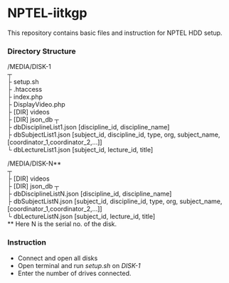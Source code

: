 # NPTEL-iitkgp
This repository contains basic files and instruction for NPTEL HDD setup.

### Directory Structure  
/MEDIA/DISK-1  
 ┬  
 ├ setup.sh  
 ├ .htaccess  
 ├ index.php  
 ├ DisplayVideo.php  
 ├ [DIR] videos  
 ├ [DIR] json_db 
     ┬  
     ├ dbDisciplineList1.json [discipline_id, discipline_name]  
     ├ dbSubjectList1.json [subject_id, discipline_id, type, org, subject_name, [coordinator_1,coordinator_2,...]]  
     └ dbLectureList1.json [subject_id, lecture_id, title]  
  
/MEDIA/DISK-N\*\*  
 ┬  
 ├ [DIR] videos  
 ├ [DIR] json_db 
     ┬  
     ├ dbDisciplineListN.json [discipline_id, discipline_name]  
     ├ dbSubjectListN.json [subject_id, discipline_id, type, org, subject_name, [coordinator_1,coordinator_2,...]]  
     └ dbLectureListN.json [subject_id, lecture_id, title]  
 \*\* Here N is the serial no. of the disk.  
 
### Instruction
- Connect and open all disks
- Open terminal and run *setup.sh* on *DISK-1*
- Enter the number of drives connected.
